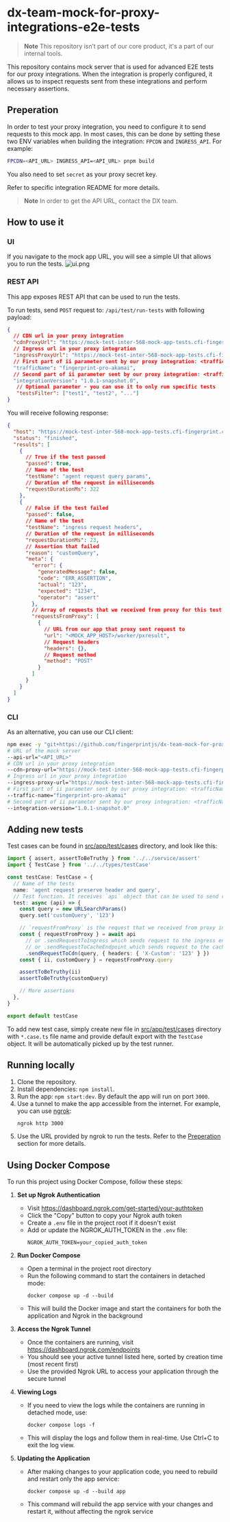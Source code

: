 # dx-team-mock-for-proxy-integrations-e2e-tests

> **Note**
> This repository isn’t part of our core product, it's a part of our internal tools.

This repository contains mock server that is used for advanced E2E tests for our proxy integrations.
When the integration is properly configured, it allows us to inspect requests sent from these integrations and perform necessary assertions.


## Preperation

In order to test your proxy integration, you need to configure it to send requests to this mock app.
In most cases, this can be done by setting these two ENV variables when building the integration: `FPCDN` and `INGRESS_API`. For example:

```bash
FPCDN=<API_URL> INGRESS_API=<API_URL> pnpm build
```

You also need to set `secret` as your proxy secret key.

Refer to specific integration README for more details.

> **Note**
> In order to get the API URL, contact the DX team.

## How to use it

### UI

If you navigate to the mock app URL, you will see a simple UI that allows you to run the tests.
![ui.png](assets/ui.png)


### REST API

This app exposes REST API that can be used to run the tests.

To run tests, send `POST` request to: `/api/test/run-tests` with following payload:
```json
{
  // CDN url in your proxy integration
  "cdnProxyUrl": "https://mock-test-inter-568-mock-app-tests.cfi-fingerprint.com/worker/pxdownload",
  // Ingress url in your proxy integration
  "ingressProxyUrl": "https://mock-test-inter-568-mock-app-tests.cfi-fingerprint.com/worker/pxresult",
  // First part of ii parameter sent by our proxy integration: <trafficName>/<integrationVersion>/type
  "trafficName": "fingerprint-pro-akamai",
  // Second part of ii parameter sent by our proxy integration: <trafficName>/<integrationVersion>/type
  "integrationVersion": "1.0.1-snapshot.0",
   // Optional parameter - you can use it to only run specific tests
   "testsFilter": ["test1", "test2", "..."]
}
```

You will receive following response:
```json
{
  "host": "https://mock-test-inter-568-mock-app-tests.cfi-fingerprint.com",
  "status": "finished",
  "results": [
    {
      // True if the test passed
      "passed": true,
      // Name of the test
      "testName": "agent request query params",
      // Duration of the request in milliseconds
      "requestDurationMs": 322
    },
    {
      // False if the test failed
      "passed": false,
      // Name of the test
      "testName": "ingress request headers",
      // Duration of the request in milliseconds
      "requestDurationMs": 23,
      // Assertion that failed
      "reason": "customQuery",
      "meta": {
        "error": {
          "generatedMessage": false,
          "code": "ERR_ASSERTION",
          "actual": "123",
          "expected": "1234",
          "operator": "assert"
        },
        // Array of requests that we received from proxy for this test
        "requestsFromProxy": [
          {
            // URL from our app that proxy sent request to
            "url": "<MOCK_APP_HOST>/worker/pxresult",
            // Request headers
            "headers": {},
            // Request method
            "method": "POST"
          }
        ]
      }
    }
  ]
}
```

### CLI

As an alternative, you can use our CLI client:
```bash
npm exec -y "git+https://github.com/fingerprintjs/dx-team-mock-for-proxy-integrations-e2e-tests.git" --
# URL of the mock server 
--api-url="<API_URL>" 
# CDN url in your proxy integration 
--cdn-proxy-url="https://mock-test-inter-568-mock-app-tests.cfi-fingerprint.com/worker/pxdownload" 
# Ingress url in your proxy integration
--ingress-proxy-url="https://mock-test-inter-568-mock-app-tests.cfi-fingerprint.com/worker/pxresult"
# First part of ii parameter sent by our proxy integration: <trafficName>/<integrationVersion>/type
--traffic-name="fingerprint-pro-akamai"
# Second part of ii parameter sent by our proxy integration: <trafficName>/<integrationVersion>/type
--integration-version="1.0.1-snapshot.0"
```

## Adding new tests

Test cases can be found in [src/app/test/cases](src/app/test/cases) directory, and look like this:
```ts
import { assert, assertToBeTruthy } from '../../service/assert'
import { TestCase } from '../../types/testCase'

const testCase: TestCase = {
  // Name of the tests
  name: 'agent request preserve header and query',
  // Test function. It receives `api` object that can be used to send requests to the proxy integration.
  test: async (api) => {
    const query = new URLSearchParams()
    query.set('customQuery', '123')

    // `requestFromProxy` is the request that we received from proxy integration.
    const { requestFromProxy } = await api
      // or .sendRequestToIngress which sends request to the ingress endpoint
      // or .sendRequestToCacheEndpoint which sends request to the cache endpoint
      .sendRequestToCdn(query, { headers: { 'X-Custom': '123' } })
    const { ii, customQuery } = requestFromProxy.query

    assertToBeTruthy(ii)
    assertToBeTruthy(customQuery)

    // More assertions
  },
}

export default testCase
```

To add new test case, simply create new file in [src/app/test/cases](src/app/test/cases) directory with `*.case.ts` file name and provide default export with the `TestCase` object.
It will be automatically picked up by the test runner.

## Running locally

1. Clone the repository.
2. Install dependencies: `npm install`.
3. Run the app: `npm start:dev`. By default the app will run on port `3000`.
4. Use a tunnel to make the app accessible from the internet. For example, you can use [ngrok](https://ngrok.com/):
    ```bash
    ngrok http 3000
    ```
5. Use the URL provided by ngrok to run the tests. Refer to the [Preperation](#preperation) section for more details.

## Using Docker Compose

To run this project using Docker Compose, follow these steps:

1. **Set up Ngrok Authentication**
   - Visit https://dashboard.ngrok.com/get-started/your-authtoken
   - Click the "Copy" button to copy your Ngrok auth token
   - Create a `.env` file in the project root if it doesn't exist
   - Add or update the NGROK_AUTH_TOKEN in the `.env` file:
     ```
     NGROK_AUTH_TOKEN=your_copied_auth_token
     ```

2. **Run Docker Compose**
   - Open a terminal in the project root directory
   - Run the following command to start the containers in detached mode:
     ```
     docker compose up -d --build
     ```
   - This will build the Docker image and start the containers for both the application and Ngrok in the background

3. **Access the Ngrok Tunnel**
   - Once the containers are running, visit https://dashboard.ngrok.com/endpoints
   - You should see your active tunnel listed here, sorted by creation time (most recent first)
   - Use the provided Ngrok URL to access your application through the secure tunnel

4. **Viewing Logs**
   - If you need to view the logs while the containers are running in detached mode, use:
     ```
     docker compose logs -f
     ```
   - This will display the logs and follow them in real-time. Use Ctrl+C to exit the log view.

5. **Updating the Application**
   - After making changes to your application code, you need to rebuild and restart only the app service:
     ```
     docker compose up -d --build app
     ```
   - This command will rebuild the app service with your changes and restart it, without affecting the ngrok service


